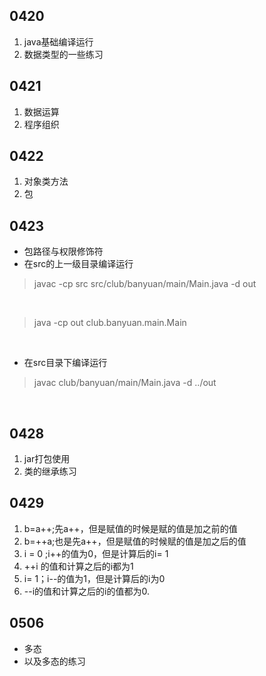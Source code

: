 ## 0420
1. java基础编译运行</br>
2. 数据类型的一些练习

## 0421
1. 数据运算
2. 程序组织
## 0422
1. 对象类方法</br>
2. 包
## 0423
- 包路径与权限修饰符</br>
- 在src的上一级目录编译运行
> javac -cp src src/club/banyuan/main/Main.java -d out 
</br>

> java -cp out club.banyuan.main.Main
</br>

- 在src目录下编译运行</br>

>javac club/banyuan/main/Main.java -d ../out

</br>

## 0428

1. jar打包使用
2. 类的继承练习

## 0429

1. b=a++;先a++，但是赋值的时候是赋的值是加之前的值
2. b=++a;也是先a++，但是赋值的时候赋的值是加之后的值
3. i = 0 ;i++的值为0，但是计算后的i= 1</br>
4. ++i 的值和计算之后的i都为1</br>
5. i= 1；i--的值为1，但是计算后的i为0</br>
6. --i的值和计算之后的i的值都为0.
## 0506
- 多态
- 以及多态的练习